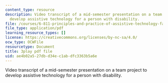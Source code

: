 ```yaml
---
content_type: resource
description: Video transcript of a mid-semester presentation on a team project to
  develop assistive technology for a person with disability.
file: /courses/6-811-principles-and-practice-of-assistive-technology-fall-2014/ae4b02a527dbd34ec1abdfc3363b5a6e_EWjWv1YBB7A.pdf
file_type: application/pdf
learning_resource_types: []
license: https://creativecommons.org/licenses/by-nc-sa/4.0/
ocw_type: OCWFile
resourcetype: Document
title: 3play pdf file
uid: ae4b02a5-27db-d34e-c1ab-dfc3363b5a6e
---
```

Video transcript of a mid-semester presentation on a team project to develop assistive technology for a person with disability.
